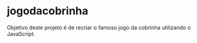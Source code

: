 # jogodacobrinha
Objetivo deste projeto é de recriar o famoso jogo da cobrinha utilizando o JavaScript.
